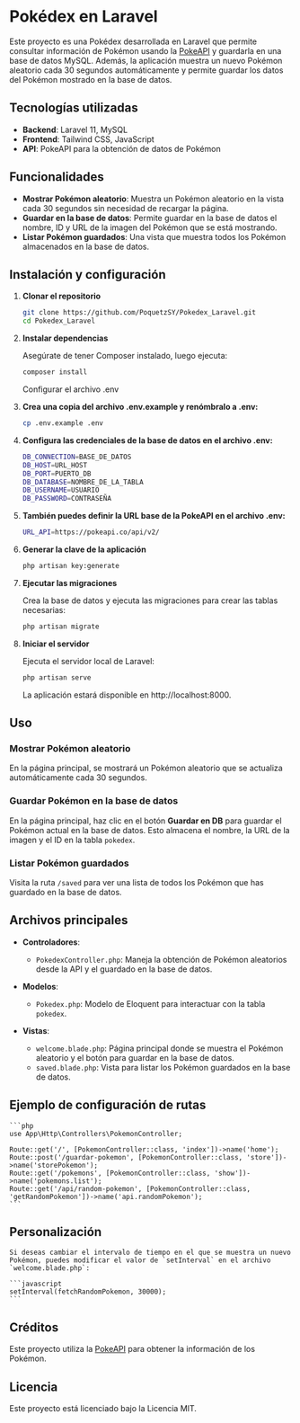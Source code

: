 # Pokédex en Laravel

Este proyecto es una Pokédex desarrollada en Laravel que permite consultar información de Pokémon usando la [PokeAPI](https://pokeapi.co/) y guardarla en una base de datos MySQL. Además, la aplicación muestra un nuevo Pokémon aleatorio cada 30 segundos automáticamente y permite guardar los datos del Pokémon mostrado en la base de datos.

## Tecnologías utilizadas

- **Backend**: Laravel 11, MySQL
- **Frontend**: Tailwind CSS, JavaScript
- **API**: PokeAPI para la obtención de datos de Pokémon

## Funcionalidades

- **Mostrar Pokémon aleatorio**: Muestra un Pokémon aleatorio en la vista cada 30 segundos sin necesidad de recargar la página.
- **Guardar en la base de datos**: Permite guardar en la base de datos el nombre, ID y URL de la imagen del Pokémon que se está mostrando.
- **Listar Pokémon guardados**: Una vista que muestra todos los Pokémon almacenados en la base de datos.

## Instalación y configuración

1. **Clonar el repositorio**

   ```bash
   git clone https://github.com/PoquetzSY/Pokedex_Laravel.git
   cd Pokedex_Laravel
   ```

2. **Instalar dependencias**
   
   Asegúrate de tener Composer instalado, luego ejecuta:

   ```bash
   composer install
   ```

   Configurar el archivo .env

3. **Crea una copia del archivo .env.example y renómbralo a .env:**

    ```bash
    cp .env.example .env
    ```

4. **Configura las credenciales de la base de datos en el archivo .env:**

    ```bash
    DB_CONNECTION=BASE_DE_DATOS
    DB_HOST=URL_HOST
    DB_PORT=PUERTO_DB
    DB_DATABASE=NOMBRE_DE_LA_TABLA
    DB_USERNAME=USUARIO
    DB_PASSWORD=CONTRASEÑA
    ```

5.  **También puedes definir la URL base de la PokeAPI en el archivo .env:**

    ```bash
    URL_API=https://pokeapi.co/api/v2/
    ```

6.  **Generar la clave de la aplicación**

    ```bash
    php artisan key:generate
    ```

7.  **Ejecutar las migraciones**

    Crea la base de datos y ejecuta las migraciones para crear las tablas necesarias:

    ```bash
    php artisan migrate
    ```

8.  **Iniciar el servidor**

    Ejecuta el servidor local de Laravel:

    ```bash
    php artisan serve
    ```
    
    La aplicación estará disponible en http://localhost:8000.

## Uso

### Mostrar Pokémon aleatorio

En la página principal, se mostrará un Pokémon aleatorio que se actualiza automáticamente cada 30 segundos.

### Guardar Pokémon en la base de datos

En la página principal, haz clic en el botón **Guardar en DB** para guardar el Pokémon actual en la base de datos. Esto almacena el nombre, la URL de la imagen y el ID en la tabla `pokedex`.

### Listar Pokémon guardados

Visita la ruta `/saved` para ver una lista de todos los Pokémon que has guardado en la base de datos.

## Archivos principales

- **Controladores**:
  - `PokedexController.php`: Maneja la obtención de Pokémon aleatorios desde la API y el guardado en la base de datos.

- **Modelos**:
  - `Pokedex.php`: Modelo de Eloquent para interactuar con la tabla `pokedex`.

- **Vistas**:
  - `welcome.blade.php`: Página principal donde se muestra el Pokémon aleatorio y el botón para guardar en la base de datos.
  - `saved.blade.php`: Vista para listar los Pokémon guardados en la base de datos.

## Ejemplo de configuración de rutas

    ```php
    use App\Http\Controllers\PokemonController;

    Route::get('/', [PokemonController::class, 'index'])->name('home');
    Route::post('/guardar-pokemon', [PokemonController::class, 'store'])->name('storePokemon');
    Route::get('/pokemons', [PokemonController::class, 'show'])->name('pokemons.list');
    Route::get('/api/random-pokemon', [PokemonController::class, 'getRandomPokemon'])->name('api.randomPokemon');
    ```

## Personalización

    Si deseas cambiar el intervalo de tiempo en el que se muestra un nuevo Pokémon, puedes modificar el valor de `setInterval` en el archivo `welcome.blade.php`:

    ```javascript
    setInterval(fetchRandomPokemon, 30000);
    ```

## Créditos

Este proyecto utiliza la [PokeAPI](https://pokeapi.co/) para obtener la información de los Pokémon.

## Licencia

Este proyecto está licenciado bajo la Licencia MIT.
